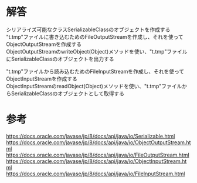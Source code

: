 # 解答
シリアライズ可能なクラスSerializableClassのオブジェクトを作成する  
"t.tmp"ファイルに書き込むためのFileOutputStreamを作成し、それを使ってObjectOutputStreamを作成する  
ObjectOutputStreamのwriteObject(Object)メソッドを使い、"t.tmp"ファイルにSerializableClassのオブジェクトを出力する

"t.tmp"ファイルから読み込むためのFileInputStreamを作成し、それを使ってObjectInputStreamを作成する  
ObjectInputStreamのreadObject(Object)メソッドを使い、"t.tmp"ファイルからSerializableClassのオブジェクトとして取得する


# 参考
https://docs.oracle.com/javase/jp/8/docs/api/java/io/Serializable.html  
https://docs.oracle.com/javase/jp/8/docs/api/java/io/ObjectOutputStream.html  
https://docs.oracle.com/javase/jp/8/docs/api/java/io/FileOutputStream.html  
https://docs.oracle.com/javase/jp/8/docs/api/java/io/ObjectInputStream.html  
https://docs.oracle.com/javase/jp/8/docs/api/java/io/FileInputStream.html
